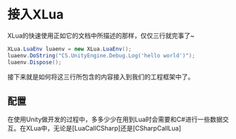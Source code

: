 # 接入XLua
XLua的快速使用正如它的文档中所描述的那样，仅仅三行就完事了~
```csharp
XLua.LuaEnv luaenv = new XLua.LuaEnv();
luaenv.DoString("CS.UnityEngine.Debug.Log('hello world')");
luaenv.Dispose();
```
接下来就是如何将这三行所包含的内容接入到我们的工程框架中了。

## 配置
在使用Unity做开发的过程中，多多少少在用到Lua时会需要和C#进行一些数据交互。在XLua中，无论是[LuaCallCSharp]还是[CSharpCallLua]